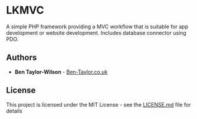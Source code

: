 # LKMVC

A simple PHP framework providing a MVC workflow that is suitable for app development or website development. Includes database connector using PDO. 

## Authors

* **Ben Taylor-Wilson** - [Ben-Taylor.co.uk](https://www.ben-taylor.co.uk/)

## License

This project is licensed under the MIT License - see the [LICENSE.md](LICENSE.md) file for details
